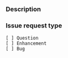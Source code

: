 <!--

   ************************************** WARNING **************************************

   The ciarcom bot parses this header automatically. Any deviation from the 
   template may cause the bot to automatically correct this header or may result in a 
   warning message, requesting updates.

   Please ensure that nothing follows the Issue request type section, all 
   issue details are within the Description section and no changes are made to the 
   template format (as detailed below).

   *************************************************************************************

-->

### Description

<!--
    Required
    Add detailed description of what you are reporting.
    Good example: https://os.mbed.com/docs/latest/reference/workflow.html
    Things to consider sharing:
    - What target does this relate to?
    - What toolchain (name + version) are you using?
    - What tools (name + version - is it mbed-cli, online compiler or IDE) are you using?
    - What is the SHA of Mbed OS (git log -n1 --oneline)?
    - Steps to reproduce. (Did you publish code or a test case that exhibits the problem?)
-->


### Issue request type

<!--
    Required
    Please add only one X to one of the following types. Do not fill multiple types (split the issue otherwise.)
    Please note this is not a GitHub task list, indenting the boxes or changing the format to add a '.' or '*' in front
    of them would change the meaning incorrectly. The only changes to be made are to add a description text under the
    description heading and to add a 'x' to the correct box.
-->
    [ ] Question
    [ ] Enhancement
    [ ] Bug

